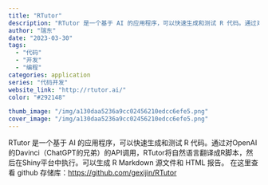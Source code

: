 ```yaml
---
title: "RTutor"
description: "RTutor 是一个基于 AI 的应用程序，可以快速生成和测试 R 代码。通过对OpenAI的Davinci（ChatG"
author: "瑞东"
date: "2023-03-30"
tags:
  - "代码"
  - "开发"
  - "编程"
categories: application
series: "代码开发"
website_link: "http://rtutor.ai/"
color: "#292148"

thumb_image: "/img/a130daa5236a9cc02456210edcc6efe5.png"
cover_image: "/img/a130daa5236a9cc02456210edcc6efe5.png"
---
```


RTutor 是一个基于 AI 的应用程序，可以快速生成和测试 R 代码。通过对OpenAI的Davinci（ChatGPT的兄弟）的API调用，RTutor将自然语言翻译成R脚本，然后在Shiny平台中执行。可以生成 R Markdown 源文件和 HTML 报告。 在这里查看 github 存储库：https://github.com/gexijin/RTutor